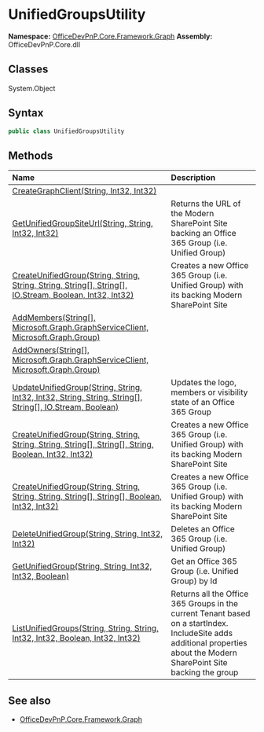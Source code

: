 # UnifiedGroupsUtility

**Namespace:** [OfficeDevPnP.Core.Framework.Graph](OfficeDevPnP.Core.Framework.Graph.md)
**Assembly:** OfficeDevPnP.Core.dll
## Classes
System.Object
## Syntax
```C#
public class UnifiedGroupsUtility
```
## Methods
|**Name**|**Description**|
|:-----|:-----|
| [CreateGraphClient(String, Int32, Int32)](UnifiedGroupsUtilityCreateGraphClientStringInt32Int32.md) | 
| [GetUnifiedGroupSiteUrl(String, String, Int32, Int32)](UnifiedGroupsUtilityGetUnifiedGroupSiteUrlStringStringInt32Int32.md) | Returns the URL of the Modern SharePoint Site backing an Office 365 Group (i.e. Unified Group)
| [CreateUnifiedGroup(String, String, String, String, String[], String[], IO.Stream, Boolean, Int32, Int32)](UnifiedGroupsUtilityCreateUnifiedGroupStringStringStringStringString[]String[]IO.StreamBooleanInt32Int32.md) | Creates a new Office 365 Group (i.e. Unified Group) with its backing Modern SharePoint Site
| [AddMembers(String[], Microsoft.Graph.GraphServiceClient, Microsoft.Graph.Group)](UnifiedGroupsUtilityAddMembersString[]Microsoft.Graph.GraphServiceClientMicrosoft.Graph.Group.md) | 
| [AddOwners(String[], Microsoft.Graph.GraphServiceClient, Microsoft.Graph.Group)](UnifiedGroupsUtilityAddOwnersString[]Microsoft.Graph.GraphServiceClientMicrosoft.Graph.Group.md) | 
| [UpdateUnifiedGroup(String, String, Int32, Int32, String, String, String[], String[], IO.Stream, Boolean)](UnifiedGroupsUtilityUpdateUnifiedGroupStringStringInt32Int32StringStringString[]String[]IO.StreamBoolean.md) | Updates the logo, members or visibility state of an Office 365 Group
| [CreateUnifiedGroup(String, String, String, String, String[], String[], String, Boolean, Int32, Int32)](UnifiedGroupsUtilityCreateUnifiedGroupStringStringStringStringString[]String[]StringBooleanInt32Int32.md) | Creates a new Office 365 Group (i.e. Unified Group) with its backing Modern SharePoint Site
| [CreateUnifiedGroup(String, String, String, String, String[], String[], Boolean, Int32, Int32)](UnifiedGroupsUtilityCreateUnifiedGroupStringStringStringStringString[]String[]BooleanInt32Int32.md) | Creates a new Office 365 Group (i.e. Unified Group) with its backing Modern SharePoint Site
| [DeleteUnifiedGroup(String, String, Int32, Int32)](UnifiedGroupsUtilityDeleteUnifiedGroupStringStringInt32Int32.md) | Deletes an Office 365 Group (i.e. Unified Group)
| [GetUnifiedGroup(String, String, Int32, Int32, Boolean)](UnifiedGroupsUtilityGetUnifiedGroupStringStringInt32Int32Boolean.md) | Get an Office 365 Group (i.e. Unified Group) by Id
| [ListUnifiedGroups(String, String, String, Int32, Int32, Boolean, Int32, Int32)](UnifiedGroupsUtilityListUnifiedGroupsStringStringStringInt32Int32BooleanInt32Int32.md) | Returns all the Office 365 Groups in the current Tenant based on a startIndex. IncludeSite adds additional properties about the Modern SharePoint Site backing the group
## See also
- [OfficeDevPnP.Core.Framework.Graph](OfficeDevPnP.Core.Framework.Graph.md)
